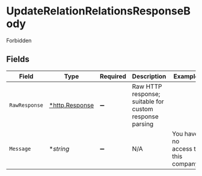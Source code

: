 # UpdateRelationRelationsResponseBody

Forbidden


## Fields

| Field                                                   | Type                                                    | Required                                                | Description                                             | Example                                                 |
| ------------------------------------------------------- | ------------------------------------------------------- | ------------------------------------------------------- | ------------------------------------------------------- | ------------------------------------------------------- |
| `RawResponse`                                           | [*http.Response](https://pkg.go.dev/net/http#Response)  | :heavy_minus_sign:                                      | Raw HTTP response; suitable for custom response parsing |                                                         |
| `Message`                                               | **string*                                               | :heavy_minus_sign:                                      | N/A                                                     | You have no access to this company.                     |